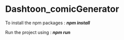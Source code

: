# Dashtoon_comicGenerator

To install the npm packages : ***npm install***

Run the project using : ***npm run***
